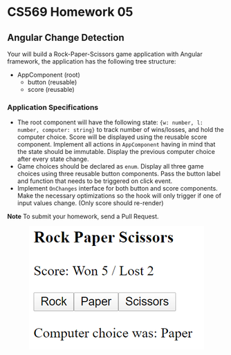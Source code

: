 # CS569 Homework 05
## Angular Change Detection
Your will build a Rock-Paper-Scissors game application with Angular framework, the application has the following tree structure:  
* AppComponent (root)
  * button (reusable)
  * score (reusable)
    
### Application Specifications
* The root component will have the following state: `{w: number, l: number, computer: string}` to track number of wins/losses, and hold the computer choice. Score will be displayed using the reusable score component. Implement all actions in `AppComponent` having in mind that the state should be immutable. Display the previous computer choice after every state change.
* Game choices should be declared as `enum`.  Display all three game choices using three reusable button components. Pass the button label and function that needs to be triggered on click event.
* Implement `OnChanges` interface for both button and score components. Make the necessary optimizations so the hook will only trigger if one of input values change. (Only score should re-render)
  
**Note** To submit your homework, send a Pull Request.
  
<p align="center">
  <img src="./app-snapshot.png" />
</p>
